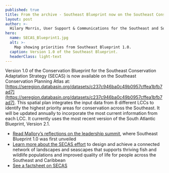```yaml
---
published: true
title: From the archive - Southeast Blueprint now on the Southeast Conservation Planning Atlas
layout: post
author: >-
  Hilary Morris, User Support & Communications for the Southeast and South Atlantic Blueprints
hero:
  name: SECAS_Blueprint1.jpg
  alt: >-
    Map showing priorities from Southeast Blueprint 1.0.
  caption: Version 1.0 of the Southeast Blueprint.
  headerClass: light-text
---
```

Version 1.0 of the Conservation Blueprint for the Southeast Conservation Adaptation Strategy (SECAS) is now available on the Southeast Conservation Planning Atlas at: [https://seregion.databasin.org/datasets/c237c946ba0c49b0957cffea1bfb7ad7](https://seregion.databasin.org/datasets/c237c946ba0c49b0957cffea1bfb7ad7). This spatial plan integrates the input data from 8 different LCCs to identify the highest priority areas for conservation across the Southeast. It will be updated annually to incorporate the most current information from each LCC. It currently uses the most recent version of the South Atlantic Blueprint, Version 2.1.<!--more-->

- [Read Mallory’s reflections on the leadership summit](http://www.southatlanticlcc.org/2016/11/04/the-southeast-conservation-adaptation-strategy-secas-leadership-summit/), where Southeast Blueprint 1.0 was first unveiled
- [Learn more about the SECAS effort](http://secassoutheast.org/) to design and achieve a connected network of landscapes and seascapes that supports thriving fish and wildlife populations and improved quality of life for people across the Southeast and Caribbean
- [See a factsheet on SECAS](http://secassoutheast.org/pdf/secas-factsheet.pdf)
